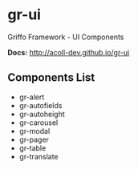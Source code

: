 
# gr-ui
Griffo Framework - UI Components

**Docs:** http://acoll-dev.github.io/gr-ui

## Components List

- gr-alert
- gr-autofields
- gr-autoheight
- gr-carousel
- gr-modal
- gr-pager
- gr-table
- gr-translate
